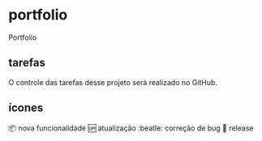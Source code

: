 # portfolio
Portfolio 

## tarefas
O controle das tarefas desse projeto será realizado no GitHub.

## ícones

:package: nova funcionalidade
:up: atualização
:beatle: correção de bug
:checkered_flag: release
